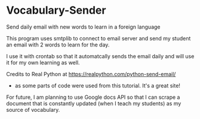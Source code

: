 # Vocabulary-Sender
Send daily email with new words to learn in a foreign language 

This program uses smtplib to connect to email server and send my student an email with 2 words to learn for the day.

I use it with crontab so that it automatcally sends the email daily and will use it for my own learning as well.

Credits to Real Python at https://realpython.com/python-send-email/

- as some parts of code were used from this tutorial. It's a great site!

For future, I am planning to use Google docs API so that I can scrape a document that is constantly updated (when I teach my students) as my source of vocabulary.

